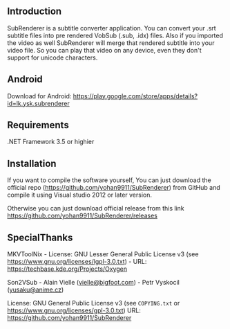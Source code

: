 Introduction
------------------
SubRenderer is a subtitle converter application. You can convert 
your .srt subtitle files into pre rendered VobSub (.sub, .idx) files.
Also if you imported the video as well SubRenderer will merge that rendered
subtitle into your video file. So you can play that video on any device, even
they don't support for unicode characters.

**Android**
------------------
Download for Android: https://play.google.com/store/apps/details?id=lk.ysk.subrenderer

**Requirements**
------------------
.NET Framework 3.5 or highier

**Installation**
------------------
If you want to compile the software yourself, You can just download
the official repo (https://github.com/yohan9911/SubRenderer) from GitHub and compile it using Visual studio 2012
or later version.

Otherwise you can just download official release from this link
https://github.com/yohan9911/SubRenderer/releases

**SpecialThanks**
------------------
MKVToolNix
	- License: GNU Lesser General Public License v3 (see https://www.gnu.org/licenses/lgpl-3.0.txt)
	- URL: https://techbase.kde.org/Projects/Oxygen

Son2VSub
	- Alain Vielle (vielle@bigfoot.com)
	- Petr Vyskocil (yusaku@anime.cz)

License: GNU General Public License v3 (see `COPYING.txt` or https://www.gnu.org/licenses/gpl-3.0.txt)
URL: https://github.com/yohan9911/SubRenderer
